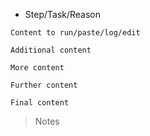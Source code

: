 - Step/Task/Reason

```shell
Content to run/paste/log/edit
```

```shell
Additional content
```

```shell
More content
```

```shell
Further content
```

```shell
Final content
```

> Notes